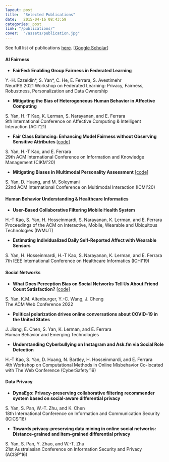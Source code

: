 ```yaml
---
layout: post
title:  "Selected Publications"
date:   2015-04-16 08:43:59
categories: post
link: "/publications/"
cover:  "/assets/publication.jpg"
---
```

See full list of publications <a href="/page/publications/">here</a>. [<a href="https://scholar.google.com/citations?user=U_9LopYAAAAJ&hl=en&oi=sra)">Google Scholar</a>]

#### AI Fairness
- <p><strong> FairFed: Enabling Group Fairness in Federated Learning </strong><br/>
Y.-H. Ezzeldin*, S. Yan*, C. He, E. Ferrara, S. Avestimehr<br/>
NeurIPS 2021 Workshop on Federated Learning: Privacy, Fairness, Robustness, Personalization and Data Ownership</p>

- <p><strong> Mitigating the Bias of Heterogeneous Human Behavior in Affective Computing </strong><br/>
S. Yan, H.-T Kao, K. Lerman, S. Narayanan, and E. Ferrara<br/>
9th International Conference on Affective Computing & Intelligent Interaction (ACII'21)</p>

- <p><strong> Fair Class Balancing: Enhancing Model Fairness without Observing Sensitive Attributes </strong> <a href="https://github.com/ShenYanUSC/Fair_Class_Balancing/">[code]</a><br/>
S. Yan, H.-T Kao, and E. Ferrara<br/>
29th ACM International Conference on Information and Knowledge Management (CIKM'20)</p>

- <p><strong>Mitigating Biases in Multimodal Personality Assessment</strong> <a href="https://github.com/ShenYanUSC/Multimodal_Fairness">[code]</a><br/>
S. Yan, D. Huang, and M. Soleymani <br/>
22nd ACM International Conference on Multimodal Interaction (ICMI'20)</p>

#### Human Behavior Understanding & Healthcare Informatics
- <p><strong> User-Based Collaborative Filtering Mobile Health System </strong><br/>
H.-T Kao, S. Yan, H. Hosseinmardi, S. Narayanan, K. Lerman, and E. Ferrara<br/>
Proceedings of the ACM on Interactive, Mobile, Wearable and Ubiquitous Technologies (IWMUT)</p>

- <p><strong>Estimating Individualized Daily Self-Reported Affect with Wearable Sensors</strong><br/>
S. Yan, H. Hosseinmardi, H.-T Kao, S. Narayanan, K. Lerman, and E. Ferrara<br/>
7th IEEE International Conference on Healthcare Informatics (ICHI'19)</p>

#### Social Networks
- <p><strong>What Does Perception Bias on Social Networks Tell Us About Friend Count Satisfaction?</strong> <a href="https://github.com/facebookresearch/FriendshipSatisfactionDiversity/">[code]</a><br/>
S. Yan, K.M. Altenburger, Y.-C. Wang, J. Cheng<br/>
The ACM Web Conference 2022 </p>

- <p><strong>Political polarization drives online conversations about COVID-19 in the United States</strong><br/>
J. Jiang, E. Chen, S. Yan, K. Lerman, and E. Ferrara<br/>
Human Behavior and Emerging Technologies </p>

- <p><strong>Understanding Cyberbullying on Instagram and Ask.fm via Social Role Detection</strong><br/>
H.-T Kao, S. Yan, D. Huang, N. Bartley, H. Hosseinmardi, and E. Ferrara<br/>
4th Workshop on Computational Methods in Online Misbehavior Co-located with The Web Conference (CyberSafety'19)</p>

#### Data Privacy
- <p><strong>DynaEgo: Privacy-preserving collaborative filtering recommender system based on social-aware differential privacy</strong><br/>
S. Yan, S. Pan, W.-T. Zhu, and K. Chen<br/>
18th International Conference on Information and Communication Security (ICICS'16)</p>

- <p><strong>Towards privacy-preserving data mining in online social networks: Distance-grained and item-grained differential privacy</strong><br/>
S. Yan, S. Pan, Y. Zhao, and W.-T. Zhu<br/>
21st Australasian Conference on Information Security and Privacy (ACISP'16)</p>

<!---
<strong>Social bots for online public health interventions</strong><br/>
A. Deb, A. Majmundar, S. Seo, A. Matsui, R. Tandon, S. Yan, J. Allem, and E. Ferrara<br/>
2018 IEEE/ACM International Conference on Advances in Social Networks Analysis and Mining (ASONAM'18)

<strong>SoundAuth: Secure zero-effort two-factor authentication based on audio signals</strong><br/>
M. Wang, W.-T. Zhu, S. Yan, and Q. Wang<br/>
6th IEEE Conference on Communications and Network Security (CNS'18)

<strong>DynaEgo: Privacy-preserving collaborative filtering recommender system based on social-aware differential privacy</strong><br/>
S. Yan, S. Pan, W.-T. Zhu, and K. Chen<br/>
18th International Conference on Information and Communication Security (ICICS'16)

<strong>A secure and fast dispersal storage scheme based on the learning with errors problem</strong><br/>
L. Yang, F. Fang, X. Lu, W. T. Zhu, Q. Wang, S. Yan, and S. Pan<br/>
12th EAI International Conference on Security and Privacy in Communication Networks (SecureComm'16)

<strong>Towards privacy-preserving data mining in online social networks: Distance-grained and item-grained differential privacy</strong><br/>
S. Yan, S. Pan, Y. Zhao, and W.-T. Zhu<br/>
21st Australasian Conference on Information Security and Privacy (ACISP'16)

<strong>Security analysis on privacy-preserving cloud aided biometric identificaiton schemes</strong><br/>
S. Pan, S. Yan, and W.-T. Zhu<br/>
21st Australasian Conference on Information Security and Privacy (ACISP'16)

<strong>Guaranteed time slots allocation in multi-node wireless sensor networks</strong><br/>
S.R. Fan, S. Yan, and M. Gao<br/>
Chinese Journal of Sensors and Actuators

--->
